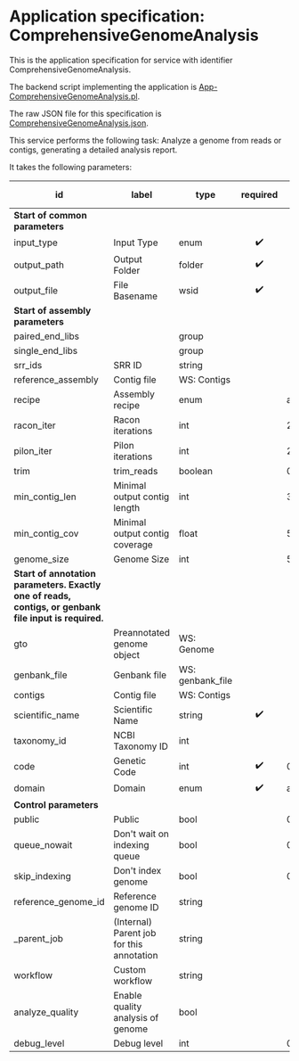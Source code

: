 
# Application specification: ComprehensiveGenomeAnalysis

This is the application specification for service with identifier ComprehensiveGenomeAnalysis.

The backend script implementing the application is [App-ComprehensiveGenomeAnalysis.pl](../service-scripts/App-ComprehensiveGenomeAnalysis.pl).

The raw JSON file for this specification is [ComprehensiveGenomeAnalysis.json](ComprehensiveGenomeAnalysis.json).

This service performs the following task:   Analyze a genome from reads or contigs, generating a detailed analysis report.

It takes the following parameters:

| id | label | type | required | default value |
| -- | ----- | ---- | :------: | ------------ |
| **Start of common parameters** |
| input_type | Input Type | enum  | :heavy_check_mark: |  |
| output_path | Output Folder | folder  | :heavy_check_mark: |  |
| output_file | File Basename | wsid  | :heavy_check_mark: |  |
| **Start of assembly parameters** |
| paired_end_libs |  | group  |  |  |
| single_end_libs |  | group  |  |  |
| srr_ids | SRR ID | string  |  |  |
| reference_assembly | Contig file | WS: Contigs  |  |  |
| recipe | Assembly recipe | enum  |  | auto |
| racon_iter | Racon iterations | int  |  | 2 |
| pilon_iter | Pilon iterations | int  |  | 2 |
| trim | trim_reads | boolean  |  | 0 |
| min_contig_len | Minimal output contig length | int  |  | 300 |
| min_contig_cov | Minimal output contig coverage | float  |  | 5 |
| genome_size | Genome Size | int  |  | 5000000 |
| **Start of annotation parameters. Exactly one of reads, contigs, or genbank file input is required.** |
| gto | Preannotated genome object | WS: Genome  |  |  |
| genbank_file | Genbank file | WS: genbank_file  |  |  |
| contigs | Contig file | WS: Contigs  |  |  |
| scientific_name | Scientific Name | string  | :heavy_check_mark: |  |
| taxonomy_id | NCBI Taxonomy ID | int  |  |  |
| code | Genetic Code | int  | :heavy_check_mark: | 0 |
| domain | Domain | enum  | :heavy_check_mark: | auto |
| **Control parameters** |
| public | Public | bool  |  | 0 |
| queue_nowait | Don't wait on indexing queue | bool  |  | 0 |
| skip_indexing | Don't index genome | bool  |  | 0 |
| reference_genome_id | Reference genome ID | string  |  |  |
| _parent_job | (Internal) Parent job for this annotation | string  |  |  |
| workflow | Custom workflow | string  |  |  |
| analyze_quality | Enable quality analysis of genome | bool  |  |  |
| debug_level | Debug level | int  |  | 0 |

